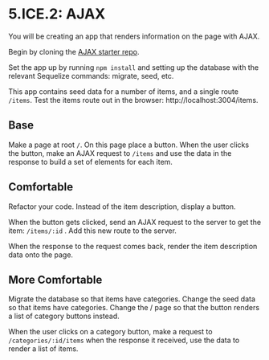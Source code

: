 # 5.ICE.2: AJAX

You will be creating an app that renders information on the page with AJAX.

Begin by cloning the [AJAX starter repo](https://github.com/rocketacademy/ajax-swe1).

Set the app up by running `npm install` and setting up the database with the relevant Sequelize commands: migrate, seed, etc.

This app contains seed data for a number of items, and a single route `/items`. Test the items route out in the browser: http://localhost:3004/items.

## Base

Make a page at root `/`. On this page place a button. When the user clicks the button, make an AJAX request to `/items` and use the data in the response to build a set of elements for each item.

## Comfortable

Refactor your code. Instead of the item description, display a button.

When the button gets clicked, send an AJAX request to the server to get the item: `/items/:id` . Add this new route to the server.

When the response to the request comes back, render the item description data onto the page.

## More Comfortable

Migrate the database so that items have categories. Change the seed data so that items have categories. Change the / page so that the button renders a list of category buttons instead.

When the user clicks on a category button, make a request to `/categories/:id/items` when the response it received, use the data to render a list of items.







